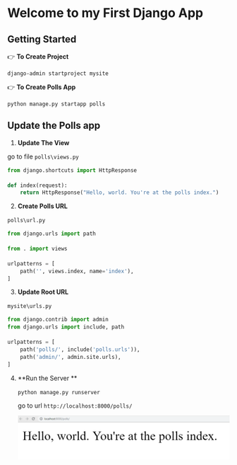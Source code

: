 # Welcome to my First Django App

## Getting Started

👉 **To Create Project**

`django-admin startproject mysite`

👉 **To Create Polls App**

`python manage.py startapp polls`

## Update the Polls app

1. **Update The View**

go to file `polls\views.py`

```py
from django.shortcuts import HttpResponse

def index(request):
    return HttpResponse("Hello, world. You're at the polls index.")

```

2. **Create Polls URL**

`polls\url.py`

```py
from django.urls import path

from . import views

urlpatterns = [
    path('', views.index, name='index'),
]
```

3. **Update Root URL**

`mysite\urls.py`

```py
from django.contrib import admin
from django.urls import include, path

urlpatterns = [
    path('polls/', include('polls.urls')),
    path('admin/', admin.site.urls),
]

```

4. **Run the Server **
   
   `python manage.py runserver`

   go to url `http://localhost:8000/polls/`

   ![My app running](https://github.com/rupeshtiwari/django-first-app/blob/master/docs/my%20first%20app%20running.PNG)